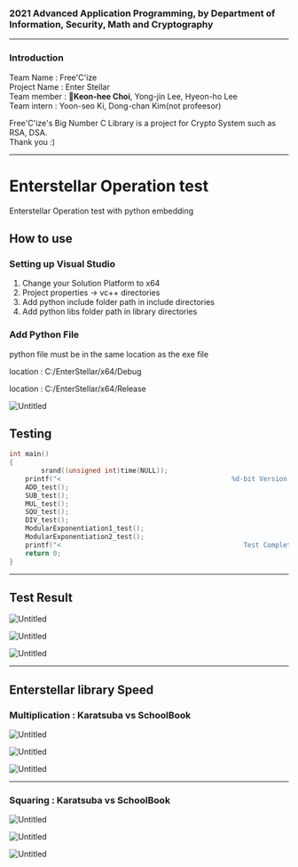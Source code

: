 ### 2021 Advanced Application Programming, by Department of Information, Security, Math and Cryptography   
***
### Introduction      
Team Name : Free'C'ize     
Project Name : Enter Stellar     
Team member : **👑Keon-hee Choi**, Yong-jin Lee, Hyeon-ho Lee    
Team intern : Yoon-seo Ki, Dong-chan Kim(not profeesor)   

Free'C'ize's Big Number C Library is a project for Crypto System such as RSA, DSA.     
Thank you :)     
***

# Enterstellar Operation test   
Enterstellar Operation test with python embedding 

## How to use

### Setting up Visual Studio

1. Change your Solution Platform to x64 
2. Project properties → vc++ directories
3. Add python include folder path in include directories
4. Add python libs folder path in library directories

### Add Python File

python file must be in the same location as the exe file

<Debug mode>

location : C:/EnterStellar/x64/Debug

<Release mode>

location : C:/EnterStellar/x64/Release

![Untitled](./image/Untitled.png)

## Testing

```c
int main()
{
		srand((unsigned int)time(NULL));
    printf("<                                           %d-bit Version Testing                                   >\n\n", WordBitLen);
    ADD_test();
    SUB_test();
    MUL_test();
    SQU_test();
    DIV_test();
    ModularExponentiation1_test();
    ModularExponentiation2_test();
    printf("<                                              Test Complete!!!                                      >\n");
    return 0;
}
```

---

## Test Result

![Untitled](./image/Untitled1.png)

![Untitled](./image/Untitled2.png)

![Untitled](./image/Untitled3.png)   
	
---  

## Enterstellar library Speed
### Multiplication : Karatsuba vs SchoolBook    
![Untitled](./image/mul8.png)

![Untitled](./image/mul32.png)

![Untitled](./image/mul64.png)    

---
### Squaring : Karatsuba vs SchoolBook    
![Untitled](./image/sqr8.png)

![Untitled](./image/sqr32.png)

![Untitled](./image/sqr64.png)  

